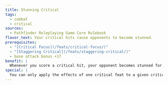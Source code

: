 ```yaml
---
title: Stunning Critical
tags:
  - combat
  - critical
sources:
  - Pathfinder Roleplaying Game Core Rulebook
flavor_text: Your critical hits cause opponents to become stunned.
prerequisites:
  - "[Critical Focus](/feats/critical-focus/)"
  - "[Staggering Critical](/feats/staggering-critical/)"
  - base attack bonus +17
benefit: |
  Whenever you score a critical hit, your opponent becomes stunned for 1d4 rounds. A successful Fortitude save reduces this to staggered for 1d4 rounds. The DC of this Fortitude save is equal to 10 + your base attack bonus. The effects of this feat do not stack. Additional hits instead add to the duration.
special: |
  You can only apply the effects of one critical feat to a given critical hit unless you possess [Critical Mastery](/feats/critical-mastery/).
---
```


